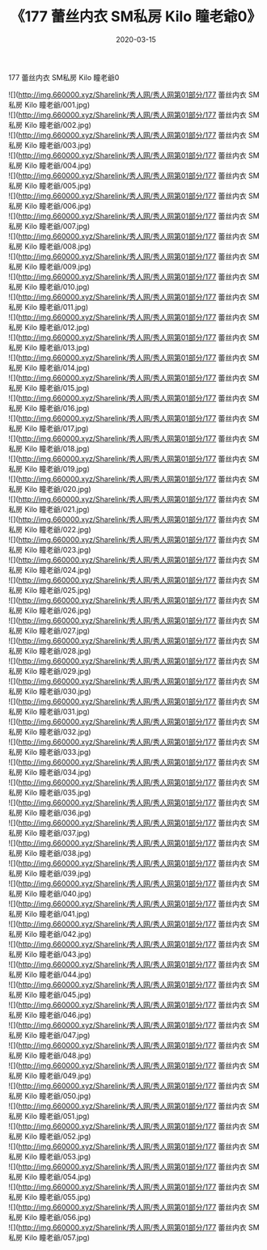 ﻿---
layout: post
title:  《177 蕾丝内衣 SM私房 Kilo 瞳老爺0》
date:   2020-03-15
img: http://img.660000.xyz/Sharelink/秀人网/秀人网第01部分/177 蕾丝内衣 SM私房 Kilo 瞳老爺0/000.jpg
categories: [美女, 清纯, 唯美]
---

177 蕾丝内衣 SM私房 Kilo 瞳老爺0

  ![](http://img.660000.xyz/Sharelink/秀人网/秀人网第01部分/177 蕾丝内衣 SM私房 Kilo 瞳老爺/001.jpg) <br> ![](http://img.660000.xyz/Sharelink/秀人网/秀人网第01部分/177 蕾丝内衣 SM私房 Kilo 瞳老爺/002.jpg) <br> ![](http://img.660000.xyz/Sharelink/秀人网/秀人网第01部分/177 蕾丝内衣 SM私房 Kilo 瞳老爺/003.jpg) <br> ![](http://img.660000.xyz/Sharelink/秀人网/秀人网第01部分/177 蕾丝内衣 SM私房 Kilo 瞳老爺/004.jpg) <br> ![](http://img.660000.xyz/Sharelink/秀人网/秀人网第01部分/177 蕾丝内衣 SM私房 Kilo 瞳老爺/005.jpg) <br> ![](http://img.660000.xyz/Sharelink/秀人网/秀人网第01部分/177 蕾丝内衣 SM私房 Kilo 瞳老爺/006.jpg) <br> ![](http://img.660000.xyz/Sharelink/秀人网/秀人网第01部分/177 蕾丝内衣 SM私房 Kilo 瞳老爺/007.jpg) <br> ![](http://img.660000.xyz/Sharelink/秀人网/秀人网第01部分/177 蕾丝内衣 SM私房 Kilo 瞳老爺/008.jpg) <br> ![](http://img.660000.xyz/Sharelink/秀人网/秀人网第01部分/177 蕾丝内衣 SM私房 Kilo 瞳老爺/009.jpg) <br> ![](http://img.660000.xyz/Sharelink/秀人网/秀人网第01部分/177 蕾丝内衣 SM私房 Kilo 瞳老爺/010.jpg) <br> ![](http://img.660000.xyz/Sharelink/秀人网/秀人网第01部分/177 蕾丝内衣 SM私房 Kilo 瞳老爺/011.jpg) <br> ![](http://img.660000.xyz/Sharelink/秀人网/秀人网第01部分/177 蕾丝内衣 SM私房 Kilo 瞳老爺/012.jpg) <br> ![](http://img.660000.xyz/Sharelink/秀人网/秀人网第01部分/177 蕾丝内衣 SM私房 Kilo 瞳老爺/013.jpg) <br> ![](http://img.660000.xyz/Sharelink/秀人网/秀人网第01部分/177 蕾丝内衣 SM私房 Kilo 瞳老爺/014.jpg) <br> ![](http://img.660000.xyz/Sharelink/秀人网/秀人网第01部分/177 蕾丝内衣 SM私房 Kilo 瞳老爺/015.jpg) <br> ![](http://img.660000.xyz/Sharelink/秀人网/秀人网第01部分/177 蕾丝内衣 SM私房 Kilo 瞳老爺/016.jpg) <br> ![](http://img.660000.xyz/Sharelink/秀人网/秀人网第01部分/177 蕾丝内衣 SM私房 Kilo 瞳老爺/017.jpg) <br> ![](http://img.660000.xyz/Sharelink/秀人网/秀人网第01部分/177 蕾丝内衣 SM私房 Kilo 瞳老爺/018.jpg) <br> ![](http://img.660000.xyz/Sharelink/秀人网/秀人网第01部分/177 蕾丝内衣 SM私房 Kilo 瞳老爺/019.jpg) <br> ![](http://img.660000.xyz/Sharelink/秀人网/秀人网第01部分/177 蕾丝内衣 SM私房 Kilo 瞳老爺/020.jpg) <br> ![](http://img.660000.xyz/Sharelink/秀人网/秀人网第01部分/177 蕾丝内衣 SM私房 Kilo 瞳老爺/021.jpg) <br> ![](http://img.660000.xyz/Sharelink/秀人网/秀人网第01部分/177 蕾丝内衣 SM私房 Kilo 瞳老爺/022.jpg) <br> ![](http://img.660000.xyz/Sharelink/秀人网/秀人网第01部分/177 蕾丝内衣 SM私房 Kilo 瞳老爺/023.jpg) <br> ![](http://img.660000.xyz/Sharelink/秀人网/秀人网第01部分/177 蕾丝内衣 SM私房 Kilo 瞳老爺/024.jpg) <br> ![](http://img.660000.xyz/Sharelink/秀人网/秀人网第01部分/177 蕾丝内衣 SM私房 Kilo 瞳老爺/025.jpg) <br> ![](http://img.660000.xyz/Sharelink/秀人网/秀人网第01部分/177 蕾丝内衣 SM私房 Kilo 瞳老爺/026.jpg) <br> ![](http://img.660000.xyz/Sharelink/秀人网/秀人网第01部分/177 蕾丝内衣 SM私房 Kilo 瞳老爺/027.jpg) <br> ![](http://img.660000.xyz/Sharelink/秀人网/秀人网第01部分/177 蕾丝内衣 SM私房 Kilo 瞳老爺/028.jpg) <br> ![](http://img.660000.xyz/Sharelink/秀人网/秀人网第01部分/177 蕾丝内衣 SM私房 Kilo 瞳老爺/029.jpg) <br> ![](http://img.660000.xyz/Sharelink/秀人网/秀人网第01部分/177 蕾丝内衣 SM私房 Kilo 瞳老爺/030.jpg) <br> ![](http://img.660000.xyz/Sharelink/秀人网/秀人网第01部分/177 蕾丝内衣 SM私房 Kilo 瞳老爺/031.jpg) <br> ![](http://img.660000.xyz/Sharelink/秀人网/秀人网第01部分/177 蕾丝内衣 SM私房 Kilo 瞳老爺/032.jpg) <br> ![](http://img.660000.xyz/Sharelink/秀人网/秀人网第01部分/177 蕾丝内衣 SM私房 Kilo 瞳老爺/033.jpg) <br> ![](http://img.660000.xyz/Sharelink/秀人网/秀人网第01部分/177 蕾丝内衣 SM私房 Kilo 瞳老爺/034.jpg) <br> ![](http://img.660000.xyz/Sharelink/秀人网/秀人网第01部分/177 蕾丝内衣 SM私房 Kilo 瞳老爺/035.jpg) <br> ![](http://img.660000.xyz/Sharelink/秀人网/秀人网第01部分/177 蕾丝内衣 SM私房 Kilo 瞳老爺/036.jpg) <br> ![](http://img.660000.xyz/Sharelink/秀人网/秀人网第01部分/177 蕾丝内衣 SM私房 Kilo 瞳老爺/037.jpg) <br> ![](http://img.660000.xyz/Sharelink/秀人网/秀人网第01部分/177 蕾丝内衣 SM私房 Kilo 瞳老爺/038.jpg) <br> ![](http://img.660000.xyz/Sharelink/秀人网/秀人网第01部分/177 蕾丝内衣 SM私房 Kilo 瞳老爺/039.jpg) <br> ![](http://img.660000.xyz/Sharelink/秀人网/秀人网第01部分/177 蕾丝内衣 SM私房 Kilo 瞳老爺/040.jpg) <br> ![](http://img.660000.xyz/Sharelink/秀人网/秀人网第01部分/177 蕾丝内衣 SM私房 Kilo 瞳老爺/041.jpg) <br> ![](http://img.660000.xyz/Sharelink/秀人网/秀人网第01部分/177 蕾丝内衣 SM私房 Kilo 瞳老爺/042.jpg) <br> ![](http://img.660000.xyz/Sharelink/秀人网/秀人网第01部分/177 蕾丝内衣 SM私房 Kilo 瞳老爺/043.jpg) <br> ![](http://img.660000.xyz/Sharelink/秀人网/秀人网第01部分/177 蕾丝内衣 SM私房 Kilo 瞳老爺/044.jpg) <br> ![](http://img.660000.xyz/Sharelink/秀人网/秀人网第01部分/177 蕾丝内衣 SM私房 Kilo 瞳老爺/045.jpg) <br> ![](http://img.660000.xyz/Sharelink/秀人网/秀人网第01部分/177 蕾丝内衣 SM私房 Kilo 瞳老爺/046.jpg) <br> ![](http://img.660000.xyz/Sharelink/秀人网/秀人网第01部分/177 蕾丝内衣 SM私房 Kilo 瞳老爺/047.jpg) <br> ![](http://img.660000.xyz/Sharelink/秀人网/秀人网第01部分/177 蕾丝内衣 SM私房 Kilo 瞳老爺/048.jpg) <br> ![](http://img.660000.xyz/Sharelink/秀人网/秀人网第01部分/177 蕾丝内衣 SM私房 Kilo 瞳老爺/049.jpg) <br> ![](http://img.660000.xyz/Sharelink/秀人网/秀人网第01部分/177 蕾丝内衣 SM私房 Kilo 瞳老爺/050.jpg) <br> ![](http://img.660000.xyz/Sharelink/秀人网/秀人网第01部分/177 蕾丝内衣 SM私房 Kilo 瞳老爺/051.jpg) <br> ![](http://img.660000.xyz/Sharelink/秀人网/秀人网第01部分/177 蕾丝内衣 SM私房 Kilo 瞳老爺/052.jpg) <br> ![](http://img.660000.xyz/Sharelink/秀人网/秀人网第01部分/177 蕾丝内衣 SM私房 Kilo 瞳老爺/053.jpg) <br> ![](http://img.660000.xyz/Sharelink/秀人网/秀人网第01部分/177 蕾丝内衣 SM私房 Kilo 瞳老爺/054.jpg) <br> ![](http://img.660000.xyz/Sharelink/秀人网/秀人网第01部分/177 蕾丝内衣 SM私房 Kilo 瞳老爺/055.jpg) <br> ![](http://img.660000.xyz/Sharelink/秀人网/秀人网第01部分/177 蕾丝内衣 SM私房 Kilo 瞳老爺/056.jpg) <br> ![](http://img.660000.xyz/Sharelink/秀人网/秀人网第01部分/177 蕾丝内衣 SM私房 Kilo 瞳老爺/057.jpg) <br>